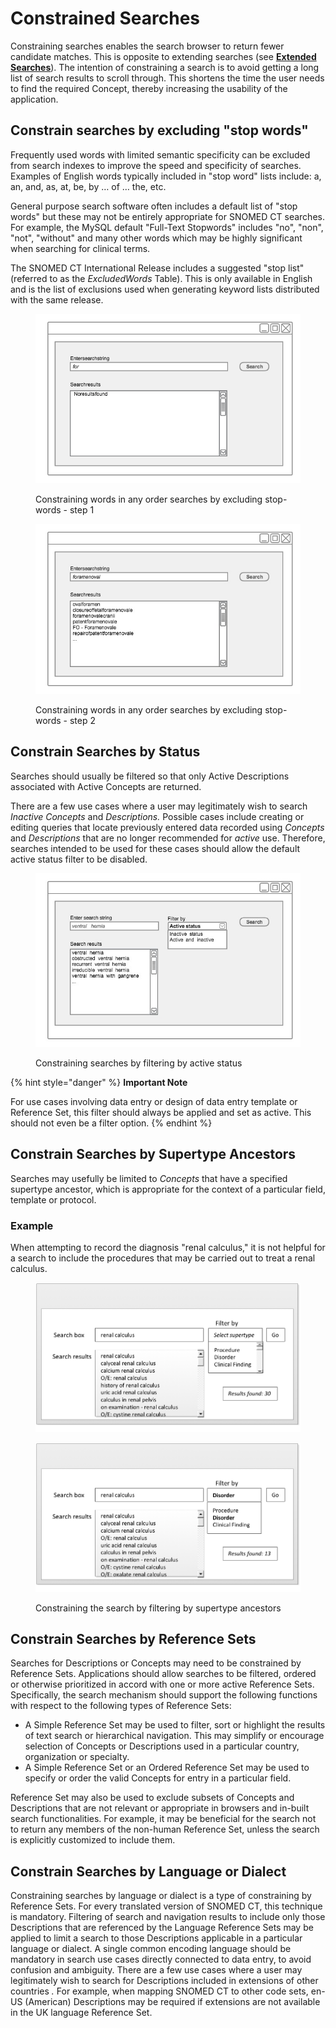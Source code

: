 # Constrained Searches

Constraining searches enables the search browser to return fewer candidate matches. This is opposite to extending searches (see [**Extended Searches**](4.3-extended-searches.md)). The intention of constraining a search is to avoid getting a long list of search results to scroll through. This shortens the time the user needs to find the required Concept, thereby increasing the usability of the application.

## Constrain searches by excluding "stop words"

Frequently used words with limited semantic specificity can be excluded from search indexes to improve the speed and specificity of searches. Examples of English words typically included in "stop word" lists include: a, an, and, as, at, be, by … of … the, etc.

General purpose search software often includes a default list of "stop words" but these may not be entirely appropriate for SNOMED CT searches. For example, the MySQL default "Full-Text Stopwords" includes "no", "non", "not", "without" and many other words which may be highly significant when searching for clinical terms.

The SNOMED CT International Release includes a suggested "stop list" (referred to as the _ExcludedWords_ Table). This is only available in English and is the list of exclusions used when generating keyword lists distributed with the same release.

<figure><img src="../images/57815673.png" alt=""><figcaption><p>Constraining words in any order searches by excluding stop-words - step 1</p></figcaption></figure>

<figure><img src="../images/57815675.png" alt=""><figcaption><p>Constraining words in any order searches by excluding stop-words - step 2</p></figcaption></figure>

## Constrain Searches by Status

Searches should usually be filtered so that only Active Descriptions associated with Active Concepts are returned.

There are a few use cases where a user may legitimately wish to search _Inactive Concepts_ and _Descriptions._ Possible cases include creating or editing queries that locate previously entered data recorded using _Concepts_ and _Descriptions_ that are no longer recommended for _active_ use. Therefore, searches intended to be used for these cases should allow the default active status filter to be disabled.

<figure><img src="../images/52171330.png" alt=""><figcaption><p>Constraining searches by filtering by active status</p></figcaption></figure>

{% hint style="danger" %}
**Important Note**

For use cases involving data entry or design of data entry template or Reference Set, this filter should always be applied and set as active. This should not even be a filter option.
{% endhint %}

## Constrain Searches by Supertype Ancestors

Searches may usefully be limited to _Concepts_ that have a specified supertype ancestor, which is appropriate for the context of a particular field, template or protocol.

### Example

When attempting to record the diagnosis "renal calculus," it is not helpful for a search to include the procedures that may be carried out to treat a renal calculus.

<figure><img src="../images/52170499.png" alt=""><figcaption></figcaption></figure>

<figure><img src="../images/52170500.png" alt=""><figcaption><p> Constraining the search by filtering by supertype ancestors</p></figcaption></figure>

## Constrain Searches by Reference Sets

Searches for Descriptions or Concepts may need to be constrained by Reference Sets. Applications should allow searches to be filtered, ordered or otherwise prioritized in accord with one or more active Reference Sets. Specifically, the search mechanism should support the following functions with respect to the following types of Reference Sets:

* A Simple Reference Set may be used to filter, sort or highlight the results of text search or hierarchical navigation. This may simplify or encourage selection of Concepts or Descriptions used in a particular country, organization or specialty.
* A Simple Reference Set or an Ordered Reference Set may be used to specify or order the valid Concepts for entry in a particular field.

Reference Set may also be used to exclude subsets of Concepts and Descriptions that are not relevant or appropriate in browsers and in-built search functionalities. For example, it may be beneficial for the search not to return any members of the non-human Reference Set, unless the search is explicitly customized to include them.

## Constrain Searches by Language or Dialect

Constraining searches by language or dialect is a type of constraining by Reference Sets. For every translated version of SNOMED CT, this technique is mandatory. Filtering of search and navigation results to include only those Descriptions that are referenced by the Language Reference Sets may be applied to limit a search to those Descriptions applicable in a particular language or dialect. A single common encoding language should be mandatory in search use cases directly connected to data entry, to avoid confusion and ambiguity. There are a few use cases where a user may legitimately wish to search for Descriptions included in extensions of other countries _._ For example, when mapping SNOMED CT to other code sets, en-US (American) Descriptions may be required if extensions are not available in the UK language Reference Set.
